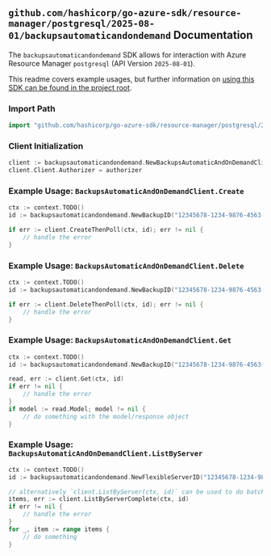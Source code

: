 
## `github.com/hashicorp/go-azure-sdk/resource-manager/postgresql/2025-08-01/backupsautomaticandondemand` Documentation

The `backupsautomaticandondemand` SDK allows for interaction with Azure Resource Manager `postgresql` (API Version `2025-08-01`).

This readme covers example usages, but further information on [using this SDK can be found in the project root](https://github.com/hashicorp/go-azure-sdk/tree/main/docs).

### Import Path

```go
import "github.com/hashicorp/go-azure-sdk/resource-manager/postgresql/2025-08-01/backupsautomaticandondemand"
```


### Client Initialization

```go
client := backupsautomaticandondemand.NewBackupsAutomaticAndOnDemandClientWithBaseURI("https://management.azure.com")
client.Client.Authorizer = authorizer
```


### Example Usage: `BackupsAutomaticAndOnDemandClient.Create`

```go
ctx := context.TODO()
id := backupsautomaticandondemand.NewBackupID("12345678-1234-9876-4563-123456789012", "example-resource-group", "flexibleServerName", "backupName")

if err := client.CreateThenPoll(ctx, id); err != nil {
	// handle the error
}
```


### Example Usage: `BackupsAutomaticAndOnDemandClient.Delete`

```go
ctx := context.TODO()
id := backupsautomaticandondemand.NewBackupID("12345678-1234-9876-4563-123456789012", "example-resource-group", "flexibleServerName", "backupName")

if err := client.DeleteThenPoll(ctx, id); err != nil {
	// handle the error
}
```


### Example Usage: `BackupsAutomaticAndOnDemandClient.Get`

```go
ctx := context.TODO()
id := backupsautomaticandondemand.NewBackupID("12345678-1234-9876-4563-123456789012", "example-resource-group", "flexibleServerName", "backupName")

read, err := client.Get(ctx, id)
if err != nil {
	// handle the error
}
if model := read.Model; model != nil {
	// do something with the model/response object
}
```


### Example Usage: `BackupsAutomaticAndOnDemandClient.ListByServer`

```go
ctx := context.TODO()
id := backupsautomaticandondemand.NewFlexibleServerID("12345678-1234-9876-4563-123456789012", "example-resource-group", "flexibleServerName")

// alternatively `client.ListByServer(ctx, id)` can be used to do batched pagination
items, err := client.ListByServerComplete(ctx, id)
if err != nil {
	// handle the error
}
for _, item := range items {
	// do something
}
```
